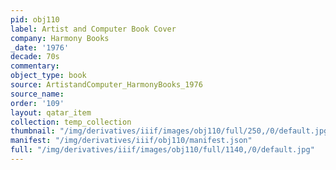 ```yaml
---
pid: obj110
label: Artist and Computer Book Cover
company: Harmony Books
_date: '1976'
decade: 70s
commentary:
object_type: book
source: ArtistandComputer_HarmonyBooks_1976
source_name:
order: '109'
layout: qatar_item
collection: temp_collection
thumbnail: "/img/derivatives/iiif/images/obj110/full/250,/0/default.jpg"
manifest: "/img/derivatives/iiif/obj110/manifest.json"
full: "/img/derivatives/iiif/images/obj110/full/1140,/0/default.jpg"
---
```


